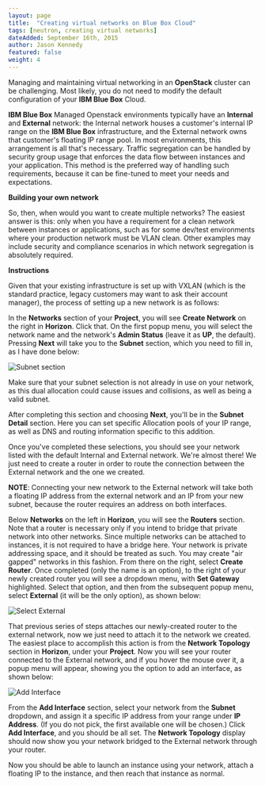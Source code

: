 ```yaml
---
layout: page
title:  "Creating virtual networks on Blue Box Cloud"
tags: [neutron, creating virtual networks]
dateAdded: September 16th, 2015
author: Jason Kennedy
featured: false
weight: 4
---
```


Managing and maintaining virtual networking in an **OpenStack** cluster can be challenging. Most likely, you do not need to modify the default configuration of your **IBM Blue Box** Cloud.

**IBM Blue Box** Managed Openstack environments typically have an **Internal** and **External** network: the Internal network houses a customer's internal IP range on the **IBM Blue Box** infrastructure, and the External network owns that customer's floating IP range pool. In most environments, this arrangement is all that's necessary. Traffic segregation can be handled by security group usage that enforces the data flow between instances and your application. This method is the preferred way of handling such requirements, because it can be fine-tuned to meet your needs and expectations.

**Building your own network**

So, then, when would you want to create multiple networks? The easiest answer is this: only when you have a requirement for a clean network between instances or applications, such as for some dev/test environments where your production network must be VLAN clean. Other examples may include security and compliance scenarios in which network segregation is absolutely required.

**Instructions**

Given that your existing infrastructure is set up with VXLAN (which is the standard practice, legacy customers may want to ask their account manager), the process of setting up a new network is as follows:

In the **Networks** section of your **Project**, you will see **Create Network** on the right in **Horizon**. Click that. On the first popup menu, you will select the network name and the network's **Admin Status** (leave it as **UP**, the default). Pressing **Next** will take you to the **Subnet** section, which you need to fill in, as I have done below:

![Subnet section]({{site.baseurl}}/img/Subnet_Section.png)

Make sure that your subnet selection is not already in use on your network, as this dual allocation could cause issues and collisions, as well as being a valid subnet.

After completing this section and choosing **Next**, you'll be in the **Subnet Detail** section. Here you can set specific Allocation pools of your IP range, as well as DNS and routing information specific to this addition.

Once you've completed these selections, you should see your network listed with the default Internal and External network. We're almost there! We just need to create a router in order to route the connection between the External network and the one we created.

**NOTE**: Connecting your new network to the External network will take both a floating IP address from the external network and an IP from your new subnet, because the router requires an address on both interfaces.

Below **Networks** on the left in **Horizon**, you will see the **Routers** section. Note that a router is necessary only if you intend to bridge that private network into other networks. Since multiple networks can be attached to instances, it is not required to have a bridge here. Your network is private addressing space, and it should be treated as such. You may create "air gapped" networks in this fashion. From there on the right, select **Create Router**. Once completed (only the name is an option), to the right of your newly created router you will see a dropdown menu, with **Set Gateway** highlighted. Select that option, and then from the subsequent popup menu, select **External** (it will be the only option), as shown below:

![Select External]({{site.baseurl}}/img/Select_External.png)

That previous series of steps attaches our newly-created router to the external network, now we just need to attach it to the network we created. The easiest place to accomplish this action is from the **Network Topology** section in **Horizon**, under your **Project**. Now you will see your router connected to the External network, and if you hover the mouse over it, a popup menu will appear, showing you the option to add an interface, as shown below:

![Add Interface]({{site.baseurl}}/img/Add_Interface.png)

From the **Add Interface** section, select your network from the **Subnet** dropdown, and assign it a specific IP address from your range under **IP Address**. (If you do not pick, the first available one will be chosen.) Click **Add Interface**, and you should be all set. The **Network Topology** display should now show you your network bridged to the External network through your router.

Now you should be able to launch an instance using your network, attach a floating IP to the instance, and then reach that instance as normal.

